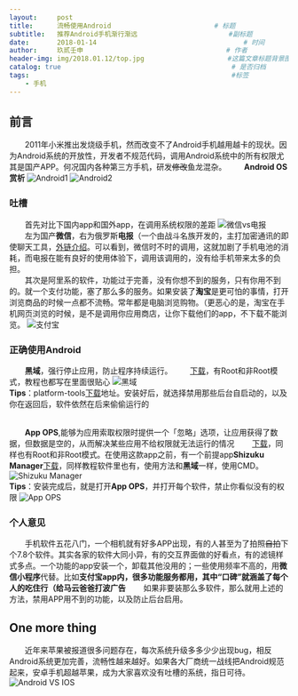 ```yaml
---
layout:     post   				                        
title:      流畅使用Android		            	     # 标题 
subtitle:   推荐Android手机渐行渐远                       #副标题
date:       2018-01-14              				       # 时间
author:     玖贰壬申					            	# 作者
header-img: img/2018.01.12/top.jpg 	                   #这篇文章标题背景图片
catalog: true 					                     	# 是否归档
tags:							                     	#标签
    - 手机
---
```


## 前言
&emsp;&emsp;2011年小米推出发烧级手机，然而改变不了Android手机越用越卡的现状。因为Android系统的开放性，开发者不规范代码，调用Android系统中的所有权限尤其是国产APP。何况国内各种第三方手机，研发~~修改~~鱼龙混杂。
&emsp;&emsp;**Android OS赏析**
![Android1](http://oww4kn1d0.bkt.clouddn.com/2018.01.14-1.jpg"主界面")
![Android2](http://oww4kn1d0.bkt.clouddn.com/2018.01.14-2.jpg"设置")


### 吐槽
&emsp;&emsp;首先对比下国内app和国外app，在调用系统权限的差距
![微信vs电报](http://oww4kn1d0.bkt.clouddn.com/2018.01.14-4.jpg)<br>
&emsp;&emsp;左为国产**微信**，右为俄罗斯**电报**（一个由战斗名族开发的，主打加密通讯的即使聊天工具，[外链介绍](https://ancientwood.github.io/2017/09/22/Hello-Telegram/)。可以看到，微信时不时的调用，这就加剧了手机电池的消耗，而电报在能有良好的使用体验下，调用该调用的，没有给手机带来太多的负担。<br>
&emsp;&emsp;其次是阿里系的软件，功能过于完善，没有你想不到的服务，只有你用不到的。就一个支付功能，塞了那么多的服务。如果安装了**淘宝**是更可怕的事情，打开浏览商品的时候一点都不流畅。常年都是电脑浏览购物。（更恶心的是，淘宝在手机网页浏览的时候，是不是调用你应用商店，让你下载他们的app，不下载不能浏览。
![支付宝](http://oww4kn1d0.bkt.clouddn.com/2018.01.14-5.png)


### 正确使用Android
&emsp;&emsp;**黑域**，强行停止应用，防止程序持续运行。
&emsp;&emsp;[下载](https://pan.baidu.com/s/1eTh00l8)，有Root和非Root模式，教程也都写在里面很贴心
![黑域](http://oww4kn1d0.bkt.clouddn.com/2018.01.14-6.jpg)<br>
**Tips**：platform-tools[下载](https://pan.baidu.com/s/1bpZzb6B)地址。安装好后，就选择禁用那些后台自启动的，以及你在返回后，软件依然在后来偷偷运行的<br><br>

&emsp;&emsp;**App OPS**,能够为应用索取权限时提供一个「忽略」选项，让应用获得了数据，但数据是空的，从而解决某些应用不给权限就无法运行的情况
&emsp;&emsp;[下载](https://pan.baidu.com/s/1eTqnTho)，同样也有Root和非Root模式。在使用这款app之前，有一个前提app**Shizuku Manager**[下载](https://pan.baidu.com/s/1mkbyM1M)，同样教程软件里也有，使用方法和**黑域**一样，使用CMD。
![Shizuku Manager](http://oww4kn1d0.bkt.clouddn.com/2018.01.14-7.png)<br>
**Tips**：安装完成后，就是打开**App OPS**，并打开每个软件，禁止你看似没有的权限
![App OPS](http://oww4kn1d0.bkt.clouddn.com/2018.01.14-8.png)


### 个人意见
&emsp;&emsp;手机软件五花八门，一个相机就有好多APP出现，有的人甚至为了拍照~~自拍~~下个7.8个软件。其实各家的软件大同小异，有的交互界面做的好看点，有的滤镜样式多点。一个功能的app安装一个，卸载其他没用的；一些使用频率不高的，用**微信小程序**代替。比如**支付宝app内，很多功能服务都用，其中“口碑”就涵盖了每个人的吃住行（给马云爸爸打波广告**
&emsp;&emsp;如果非要装那么多软件，那么就用上述的方法，禁用APP用不到的功能，以及防止后台启用。


## One more thing
&emsp;&emsp;近年来苹果被报道很多问题存在，每次系统升级多多少少出现bug，相反Android系统更加完善，流畅性越来越好。如果各大厂商统一战线把Android规范起来，安卓手机超越苹果，成为大家喜欢没有吐槽的系统，指日可待。
![Android VS IOS](http://oww4kn1d0.bkt.clouddn.com/2018.01.14-3.jpg)
